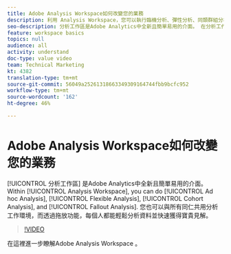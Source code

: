 ```yaml
---
title: Adobe Analysis Workspace如何改變您的業務
description: 利用 Analysis Workspace，您可以執行臨機分析、彈性分析、同類群組分析和流失分析。
seo-description: 分析工作區是Adobe Analytics中全新且簡單易用的介面。 在分析工作區中，您可以執行臨機分析、彈性分析、世代分析和流失分析。 您也可以與所有同仁共用分析工作環境，而透過拖放功能，每個人都能輕鬆分析資料並快速獲得寶貴見解。
feature: workspace basics
topics: null
audience: all
activity: understand
doc-type: value video
team: Technical Marketing
kt: 4382
translation-type: tm+mt
source-git-commit: 56049a25261318663349309164744fbb9bcfc952
workflow-type: tm+mt
source-wordcount: '162'
ht-degree: 46%

---
```



# Adobe Analysis Workspace如何改變您的業務

[!UICONTROL 分析工作區] 是Adobe Analytics中全新且簡單易用的介面。 Within [!UICONTROL Analysis Workspace], you can do [!UICONTROL Ad hoc Analysis], [!UICONTROL Flexible Analysis], [!UICONTROL Cohort Analysis], and [!UICONTROL Fallout Analysis]. 您也可以與所有同仁共用分析工作環境，而透過拖放功能，每個人都能輕鬆分析資料並快速獲得寶貴見解。

>[!VIDEO](https://video.tv.adobe.com/v/31501/?quality=12)

在這裡進一步瞭解Adobe Analysis Workspace [](https://www.adobe.com/analytics/ad-hoc-analysis.html?sdid=T32PLYTV&amp;mv=search)。
